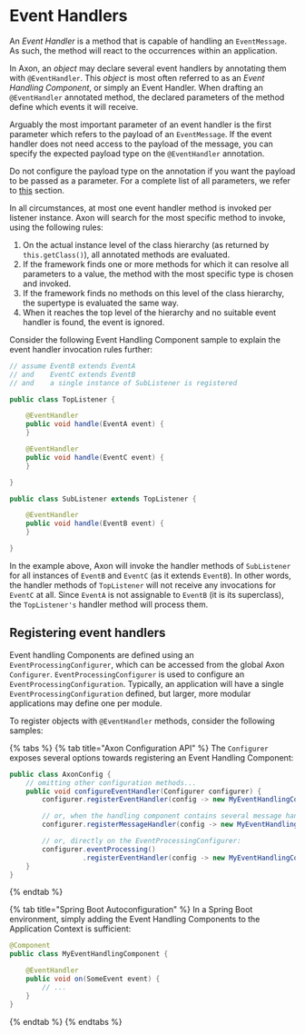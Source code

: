 # Event Handlers

An _Event Handler_ is a method that is capable of handling an `EventMessage`.
As such, the method will react to the occurrences within an application.

In Axon, an _object_ may declare several event handlers by annotating them with `@EventHandler`.
This _object_ is most often referred to as an _Event Handling Component_, or simply an Event Handler.
When drafting an `@EventHandler` annotated method, the declared parameters of the method define which events it will receive.

Arguably the most important parameter of an event handler is the first parameter which refers to the payload of an `EventMessage`.
If the event handler does not need access to the payload of the message, you can specify the expected payload type on the `@EventHandler` annotation.

Do not configure the payload type on the annotation if you want the payload to be passed as a parameter.
For a complete list of all parameters, we refer to [this](../messaging-concepts/supported-parameters-annotated-handlers.md#supported-parameters-for-event-handlers) section.

In all circumstances, at most one event handler method is invoked per listener instance.
Axon will search for the most specific method to invoke, using the following rules:

1. On the actual instance level of the class hierarchy \(as returned by `this.getClass()`\), all annotated methods are evaluated.
2. If the framework finds one or more methods for which it can resolve all parameters to a value, the method with the most specific type is chosen and invoked.
3. If the framework finds no methods on this level of the class hierarchy, the supertype is evaluated the same way.
4. When it reaches the top level of the hierarchy and no suitable event handler is found, the event is ignored.

Consider the following Event Handling Component sample to explain the event handler invocation rules further: 

```java
// assume EventB extends EventA 
// and    EventC extends EventB
// and    a single instance of SubListener is registered

public class TopListener {

    @EventHandler
    public void handle(EventA event) {
    }

    @EventHandler
    public void handle(EventC event) {
    }

}

public class SubListener extends TopListener {

    @EventHandler
    public void handle(EventB event) {
    }

}
```

In the example above, Axon will invoke the handler methods of `SubListener` for all instances of `EventB` and `EventC` \(as it extends `EventB`\).
In other words, the handler methods of `TopListener` will not receive any invocations for `EventC` at all.
Since `EventA` is not assignable to `EventB` \(it is its superclass\), the `TopListener's` handler method will process them.

## Registering event handlers

Event handling Components are defined using an `EventProcessingConfigurer`, which can be accessed from the global Axon `Configurer`.
`EventProcessingConfigurer` is used to configure an `EventProcessingConfiguration`.
Typically, an application will have a single `EventProcessingConfiguration` defined, but larger, more modular applications may define one per module.

To register objects with `@EventHandler` methods, consider the following samples:

{% tabs %}
{% tab title="Axon Configuration API" %}
The `Configurer` exposes several options towards registering an Event Handling Component:

```java
public class AxonConfig {
    // omitting other configuration methods...
    public void configureEventHandler(Configurer configurer) {
        configurer.registerEventHandler(config -> new MyEventHandlingComponent());

        // or, when the handling component contains several message handler types:
        configurer.registerMessageHandler(config -> new MyEventHandlingComponent());

        // or, directly on the EventProcessingConfigurer:
        configurer.eventProcessing()
                  .registerEventHandler(config -> new MyEventHandlingComponent());
    }
}
```
{% endtab %}

{% tab title="Spring Boot Autoconfiguration" %}
In a Spring Boot environment, simply adding the Event Handling Components to the Application Context is sufficient:

```java
@Component
public class MyEventHandlingComponent {

    @EventHandler
    public void on(SomeEvent event) {
        // ...
    }
}
```
{% endtab %}
{% endtabs %}
